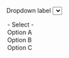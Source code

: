 
<label class="usa-label" for="options">Dropdown label</label>
<select class="usa-select" name="options" id="options">
  <option value>- Select -</option>
  <option value="value1">Option A</option>
  <option value="value2">Option B</option>
  <option value="value3">Option C</option>
</select>